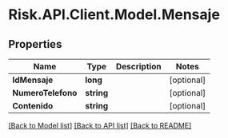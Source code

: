 # Risk.API.Client.Model.Mensaje

## Properties

Name | Type | Description | Notes
------------ | ------------- | ------------- | -------------
**IdMensaje** | **long** |  | [optional] 
**NumeroTelefono** | **string** |  | [optional] 
**Contenido** | **string** |  | [optional] 

[[Back to Model list]](../README.md#documentation-for-models) [[Back to API list]](../README.md#documentation-for-api-endpoints) [[Back to README]](../README.md)


